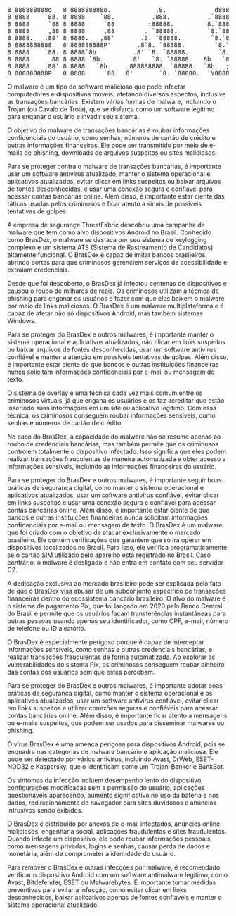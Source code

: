 


<pre>
8 888888888o   8 888888888o.            .8.             d888888o.   8 888888888o.      8 8888888888   `8.`8888.      ,8'
8 8888    `88. 8 8888    `88.          .888.          .`8888:' `88. 8 8888    `^888.   8 8888          `8.`8888.    ,8'
8 8888     `88 8 8888     `88         :88888.         8.`8888.   Y8 8 8888        `88. 8 8888           `8.`8888.  ,8'
8 8888     ,88 8 8888     ,88        . `88888.        `8.`8888.     8 8888         `88 8 8888            `8.`8888.,8'
8 8888.   ,88' 8 8888.   ,88'       .8. `88888.        `8.`8888.    8 8888          88 8 888888888888     `8.`88888'
8 8888888888   8 888888888P'       .8`8. `88888.        `8.`8888.   8 8888          88 8 8888             .88.`8888.
8 8888    `88. 8 8888`8b          .8' `8. `88888.        `8.`8888.  8 8888         ,88 8 8888            .8'`8.`8888.
8 8888      88 8 8888 `8b.       .8'   `8. `88888.   8b   `8.`8888. 8 8888        ,88' 8 8888           .8'  `8.`8888.
8 8888    ,88' 8 8888   `8b.    .888888888. `88888.  `8b.  ;8.`8888 8 8888    ,o88P'   8 8888          .8'    `8.`8888.
8 888888888P   8 8888     `88. .8'       `8. `88888.  `Y8888P ,88P' 8 888888888P'      8 888888888888 .8'      `8.`8888.
</pre>



O malware é um tipo de software malicioso que pode infectar computadores e dispositivos móveis, afetando diversos aspectos, inclusive as transações bancárias. Existem várias formas de malware, incluindo o Trojan (ou Cavalo de Troia), que se disfarça como um software legítimo para enganar o usuário e invadir seu sistema.

O objetivo do malware de transações bancárias é roubar informações confidenciais do usuário, como senhas, números de cartão de crédito e outras informações financeiras. Ele pode ser transmitido por meio de e-mails de phishing, downloads de arquivos suspeitos ou sites maliciosos.

Para se proteger contra o malware de transações bancárias, é importante usar um software antivírus atualizado, manter o sistema operacional e aplicativos atualizados, evitar clicar em links suspeitos ou baixar arquivos de fontes desconhecidas, e usar uma conexão segura e confiável para acessar contas bancárias online. Além disso, é importante estar ciente das táticas usadas pelos criminosos e ficar atento a sinais de possíveis tentativas de golpes.




A empresa de segurança ThreatFabric descobriu uma campanha de malware que tem como alvo dispositivos Android no Brasil. Conhecido como BrasDex, o malware se destaca por seu sistema de keylogging complexo e um sistema ATS (Sistema de Rastreamento de Candidatos) altamente funcional. O BrasDex é capaz de imitar bancos brasileiros, abrindo portas para que criminosos gerenciem serviços de acessibilidade e extraiam credenciais.

Desde que foi descoberto, o BrasDex já infectou centenas de dispositivos e causou o roubo de milhares de reais. Os criminosos utilizam a técnica de phishing para enganar os usuários e fazer com que eles baixem o malware por meio de links maliciosos. O BrasDex é um malware multiplataforma e é capaz de afetar não só dispositivos Android, mas também sistemas Windows.

Para se proteger do BrasDex e outros malwares, é importante manter o sistema operacional e aplicativos atualizados, não clicar em links suspeitos ou baixar arquivos de fontes desconhecidas, usar um software antivírus confiável e manter a atenção em possíveis tentativas de golpes. Além disso, é importante estar ciente de que bancos e outras instituições financeiras nunca solicitam informações confidenciais por e-mail ou mensagem de texto.


O sistema de overlay é uma técnica cada vez mais comum entre os criminosos virtuais, já que engana os usuários e os faz acreditar que estão inserindo suas informações em um site ou aplicativo legítimo. Com essa técnica, os criminosos conseguem roubar informações sensíveis, como senhas e números de cartão de crédito.

No caso do BrasDex, a capacidade do malware não se resume apenas ao roubo de credenciais bancárias, mas também permite que os criminosos controlem totalmente o dispositivo infectado. Isso significa que eles podem realizar transações fraudulentas de maneira automatizada e obter acesso a informações sensíveis, incluindo as informações financeiras do usuário.

Para se proteger do BrasDex e outros malwares, é importante seguir boas práticas de segurança digital, como manter o sistema operacional e aplicativos atualizados, usar um software antivírus confiável, evitar clicar em links suspeitos e usar uma conexão segura e confiável para acessar contas bancárias online. Além disso, é importante estar ciente de que bancos e outras instituições financeiras nunca solicitam informações confidenciais por e-mail ou mensagem de texto.
O BrasDex é um malware que foi criado com o objetivo de atacar exclusivamente o mercado brasileiro. Ele contém verificações que garantem que só irá operar em dispositivos localizados no Brasil. Para isso, ele verifica programaticamente se o cartão SIM utilizado pelo aparelho está registrado no Brasil. Caso contrário, o malware é desligado e não entra em contato com seu servidor C2.

A dedicação exclusiva ao mercado brasileiro pode ser explicada pelo fato de que o BrasDex visa abusar de um subconjunto específico de transações financeiras dentro do ecossistema bancário brasileiro. O alvo do malware é o sistema de pagamento Pix, que foi lançado em 2020 pelo Banco Central do Brasil e permite que os usuários façam transferências instantâneas para outras pessoas usando apenas seu identificador, como CPF, e-mail, número de telefone ou ID aleatório.

O BrasDex é especialmente perigoso porque é capaz de interceptar informações sensíveis, como senhas e outras credenciais bancárias, e realizar transações fraudulentas de forma automatizada. Ao explorar as vulnerabilidades do sistema Pix, os criminosos conseguem roubar dinheiro das contas dos usuários sem que estes percebam.

Para se proteger do BrasDex e outros malwares, é importante adotar boas práticas de segurança digital, como manter o sistema operacional e os aplicativos atualizados, usar um software antivírus confiável, evitar clicar em links suspeitos e utilizar conexões seguras e confiáveis para acessar contas bancárias online. Além disso, é importante ficar atento a mensagens ou e-mails suspeitos, que podem ser usados para disseminar malwares ou phishing.




O vírus BrasDex é uma ameaça perigosa para dispositivos Android, pois se enquadra nas categorias de malware bancário e aplicação maliciosa. Ele pode ser detectado por vários antivírus, incluindo Avast, DrWeb, ESET-NOD32 e Kaspersky, que o identificam como um Trojan-Banker e BankBot.

Os sintomas da infecção incluem desempenho lento do dispositivo, configurações modificadas sem a permissão do usuário, aplicações questionáveis aparecendo, aumento significativo no uso da bateria e nos dados, redirecionamento do navegador para sites duvidosos e anúncios intrusivos sendo exibidos.

O BrasDex é distribuído por anexos de e-mail infectados, anúncios online maliciosos, engenharia social, aplicações fraudulentas e sites fraudulentos. Quando infecta um dispositivo, ele pode roubar informações pessoais, como mensagens privadas, logins e senhas, causar perda de dados e monetária, além de comprometer a identidade do usuário.

Para remover o BrasDex e outras infecções por malware, é recomendado verificar o dispositivo Android com um software antimalware legítimo, como Avast, Bitdefender, ESET ou Malwarebytes. É importante tomar medidas preventivas para evitar a infecção, como evitar clicar em links desconhecidos, baixar aplicativos apenas de fontes confiáveis e manter o sistema operacional atualizado.

